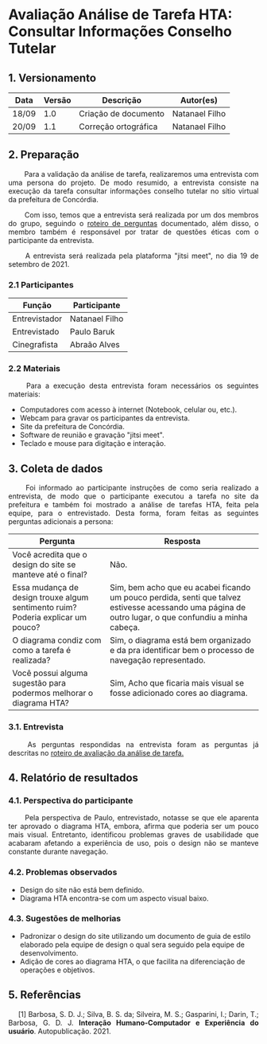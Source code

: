 # Avaliação Análise de Tarefa HTA: Consultar Informações Conselho Tutelar

## 1. Versionamento
|Data|Versão|Descrição|Autor(es)
|--|--|--|--|
|18/09|1.0|Criação de documento|Natanael Filho|
|20/09|1.1|Correção ortográfica|Natanael Filho|

## 2. Preparação

<p align = "justify">  &emsp;&emsp; Para a validação da análise de tarefa, realizaremos uma entrevista com uma persona do projeto. De modo resumido, a entrevista consiste na execução da tarefa consultar informações conselho tutelar no sítio virtual da prefeitura de Concórdia.</p>

<p align = "justify">  &emsp;&emsp; Com isso, temos que a entrevista será realizada por um dos membros do grupo, seguindo o <a href="../../planejamentoAvaliacaoAnaliseTarefa">roteiro de perguntas</a> documentado, além disso, o membro também é responsável por tratar de questões éticas com o participante da entrevista.</p>

<p align = "justify">  &emsp;&emsp; A entrevista será realizada pela plataforma "jitsi meet", no dia 19 de setembro de 2021.</p>

### 2.1 Participantes

|Função| Participante|
|--|--|
|Entrevistador|Natanael Filho|
|Entrevistado|Paulo Baruk|
|Cinegrafista|Abraão Alves|

### 2.2 Materiais

<p align = "justify">  &emsp;&emsp; Para a execução desta entrevista foram necessários os seguintes materiais:</p>

- Computadores com acesso à internet (Notebook, celular ou, etc.).
- Webcam para gravar os participantes da entrevista.
- Site da prefeitura de Concórdia.
- Software de reunião e gravação "jitsi meet".
- Teclado e mouse para digitação e interação.

## 3. Coleta de dados

<p align = "justify">  &emsp;&emsp; Foi informado ao participante instruções de como seria realizado a entrevista, de modo que o participante executou a tarefa no site da prefeitura e também foi mostrado a análise de tarefas HTA, feita pela equipe, para o entrevistado. Desta forma, foram feitas as seguintes perguntas adicionais a persona:</p>

|**Pergunta**|**Resposta**|
|--|--|
|Você acredita que o design do site se manteve até o final?| Não.|
|Essa mudança de design trouxe algum sentimento ruim? Poderia explicar um pouco?| Sim, bem acho que eu acabei ficando um pouco perdida, senti que talvez estivesse acessando uma página de outro lugar, o que confundiu a minha cabeça.|
|O diagrama condiz com como a tarefa é realizada?| Sim, o diagrama está bem organizado e da pra identificar bem o processo de navegação representado.|
|Você possui alguma sugestão para podermos melhorar o diagrama HTA?|Sim, Acho que ficaria mais visual se fosse adicionado cores ao diagrama.|

### 3.1. Entrevista

<p align = "justify">  &emsp;&emsp; As perguntas respondidas na entrevista foram as perguntas já descritas no <a href="../../planejamentoAvaliacaoAnaliseTarefa">roteiro de avaliação da análise de tarefa.</a></p>

## 4. Relatório de resultados

### 4.1. Perspectiva do participante

<p align = "justify">  &emsp;&emsp; Pela perspectiva de Paulo, entrevistado, notasse se que ele aparenta ter aprovado o diagrama HTA, embora, afirma que poderia ser um pouco mais visual. Entretanto, identificou problemas graves de usabilidade que acabaram afetando a experiência de uso, pois o design não se manteve constante durante navegação.</p>

### 4.2. Problemas observados

- Design do site não está bem definido.
- Diagrama HTA encontra-se com um aspecto visual baixo.

### 4.3. Sugestões de melhorias

- Padronizar o design do site utilizando um documento de guia de estilo elaborado pela equipe de design o qual sera seguido pela equipe de desenvolvimento.
- Adição de cores ao diagrama HTA, o que facilita na diferenciação de operações e objetivos.

## 5. Referências
<p style="text-align: justify; text-indent: 20px">[1] Barbosa, S. D. J.; Silva, B. S. da; Silveira, M. S.; Gasparini, I.; Darin, T.; Barbosa, G. D. J. <b>Interação Humano-Computador e Experiência do usuário</b>. Autopublicação. 2021.</p>
